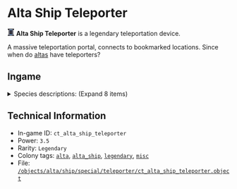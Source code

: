 # Alta Ship Teleporter

<img src="https://raw.githubusercontent.com/Ceterai/Enternia/main/objects/alta/ship/special/teleporter/icon.png" alt="Alta Ship Teleporter icon" loading="lazy" height=16px width="auto" /> **Alta Ship Teleporter** is a legendary teleportation device.

A massive teleportation portal, connects to bookmarked locations. Since when do [altas](https://ceterai.github.io/MyEnternia/Wiki/Tags/Alta) have teleporters?

## Ingame

<details><summary>Species descriptions: (Expand 8 items)</summary>

- Alta: A piece of acquired tech. Lets you beam in and out pretty quickly.
- Apex: The ship's teleporter. Teleporting feels like riding a rollercoaster at the speed of light.
- Avian: The teleporter! Teleporting feels like flying.
- Floran: Ship teleporter. Floran feel confusssed during teleport.
- Glitch: Smug. A teleporter. I am able to enter a sleep mode during the teleport process.
- Human: The teleporter! Teleporting is such a rush.
- Hylotl: A teleporter. Teleporting feels like diving into the ocean from a mountain top.
- Novakid: Ship's teleporter. Let's take her for a spin!

</details>

## Technical Information

- In-game ID: `ct_alta_ship_teleporter`
- Power: `3.5`
- Rarity: `Legendary`
- Colony tags: [`alta`](https://ceterai.github.io/MyEnternia/Wiki/Tags/Alta), [`alta_ship`](https://ceterai.github.io/MyEnternia/Wiki/Tags/AltaShip), [`legendary`](https://ceterai.github.io/MyEnternia/Wiki/Tags/Legendary), [`misc`](https://ceterai.github.io/MyEnternia/Wiki/Tags/Misc)
- File: [`/objects/alta/ship/special/teleporter/ct_alta_ship_teleporter.object`](https://github.com/Ceterai/Enternia/blob/main/objects/alta/ship/special/teleporter/ct_alta_ship_teleporter.object)
